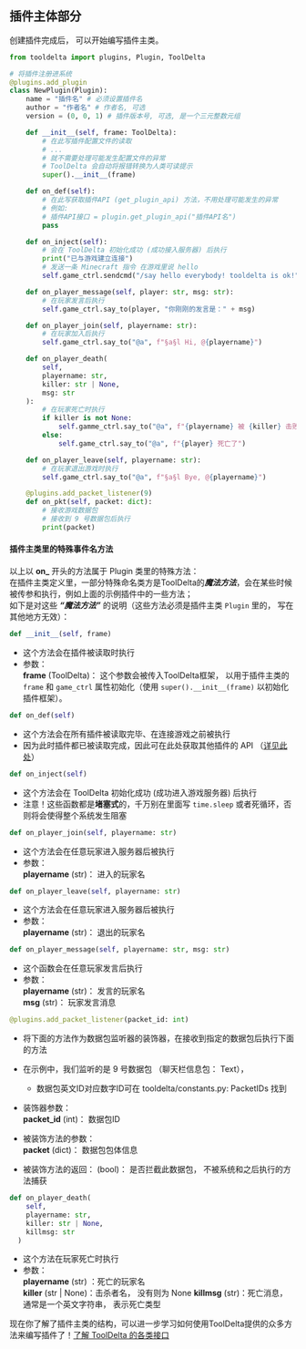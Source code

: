 ## 插件主体部分

创建插件完成后， 可以开始编写插件主类。

```python
from tooldelta import plugins, Plugin, ToolDelta

# 将插件注册进系统
@plugins.add_plugin
class NewPlugin(Plugin):
    name = "插件名" # 必须设置插件名
    author = "作者名" # 作者名, 可选
    version = (0, 0, 1) # 插件版本号, 可选, 是一个三元整数元组

    def __init__(self, frame: ToolDelta):
        # 在此写插件配置文件的读取
        # ...
        # 就不需要处理可能发生配置文件的异常
        # ToolDelta 会自动将报错转换为人类可读提示
        super().__init__(frame)

    def on_def(self):
        # 在此写获取插件API (get_plugin_api) 方法，不用处理可能发生的异常
        # 例如:
        # 插件API接口 = plugin.get_plugin_api("插件API名")
        pass

    def on_inject(self):
        # 会在 ToolDelta 初始化成功 (成功接入服务器) 后执行
        print("已与游戏建立连接")
        # 发送一条 Minecraft 指令 在游戏里说 hello
        self.game_ctrl.sendcmd("/say hello everybody! tooldelta is ok!")

    def on_player_message(self, player: str, msg: str):
        # 在玩家发言后执行
        self.game_ctrl.say_to(player, "你刚刚的发言是：" + msg)

    def on_player_join(self, playername: str):
        # 在玩家加入后执行
        self.game_ctrl.say_to("@a", f"§a§l Hi, @{playername}")

    def on_player_death(
        self,
        playername: str,
        killer: str | None,
        msg: str
    ):
        # 在玩家死亡时执行
        if killer is not None:
            self.gamme_ctrl.say_to("@a", f"{playername} 被 {killer} 击败了")
        else:
            self.game_ctrl.say_to("@a", f"{player} 死亡了")

    def on_player_leave(self, playername: str):
        # 在玩家退出游戏时执行
        self.game_ctrl.say_to("@a", f"§a§l Bye, @{playername}")

    @plugins.add_packet_listener(9)
    def on_pkt(self, packet: dict):
        # 接收游戏数据包
        # 接收到 9 号数据包后执行
        print(packet)
```

#### 插件主类里的特殊事件名方法
以上以 **on_** 开头的方法属于 Plugin 类里的特殊方法：  
在插件主类定义里，一部分特殊命名类方是ToolDelta的***魔法方法***，会在某些时候被传参和执行，例如上面的示例插件中的一些方法；  
如下是对这些 ***“魔法方法”*** 的说明（这些方法必须是插件主类 `Plugin` 里的， 写在其他地方无效）：

```python
def __init__(self, frame)
```
  - 这个方法会在插件被读取时执行
  - 参数：  
  **frame** (ToolDelta)： 这个参数会被传入ToolDelta框架， 以用于插件主类的 `frame` 和 `game_ctrl` 属性初始化（使用 `super().__init__(frame)` 以初始化插件框架）。

```python
def on_def(self)
```
- 这个方法会在所有插件被读取完毕、在连接游戏之前被执行
- 因为此时插件都已被读取完成，因此可在此处获取其他插件的 API （[详见此处](插件API.md)）

```python
def on_inject(self)
```
  - 这个方法会在 ToolDelta 初始化成功 (成功进入游戏服务器) 后执行
  - 注意！这些函数都是**堵塞式**的，千万别在里面写 `time.sleep` 或者死循环，否则将会使得整个系统发生阻塞

```python
def on_player_join(self, playername: str)
```
  - 这个方法会在任意玩家进入服务器后被执行  
  - 参数：  
  **playername** (str)： 进入的玩家名  

```python
def on_player_leave(self, playername: str)
```
  - 这个方法会在任意玩家进入服务器后被执行  
  - 参数：  
  **playername** (str)： 退出的玩家名  

```python
def on_player_message(self, playername: str, msg: str)
```
  - 这个函数会在任意玩家发言后执行
  - 参数：  
  **playername** (str)： 发言的玩家名  
  **msg** (str)： 玩家发言消息  

```python
@plugins.add_packet_listener(packet_id: int)
```
  - 将下面的方法作为数据包监听器的装饰器，在接收到指定的数据包后执行下面的方法
  - 在示例中，我们监听的是 9 号数据包 （聊天栏信息包： Text），
    - 数据包英文ID对应数字ID可在 tooldelta/constants.py: PacketIDs 找到

  - 装饰器参数：  
  **packet_id** (int)： 数据包ID

  - 被装饰方法的参数：  
  **packet** (dict)： 数据包包体信息
  - 被装饰方法的返回：
  (bool)： 是否拦截此数据包， 不被系统和之后执行的方法捕获

```python
def on_player_death(
    self,
    playername: str,
    killer: str | None,
    killmsg: str
  )
```
  - 这个方法在玩家死亡时执行
  - 参数：  
  **playername** (str) ：死亡的玩家名  
  **killer** (str | None)：击杀者名， 没有则为 None
  **killmsg** (str)：死亡消息， 通常是一个英文字符串， 表示死亡类型


现在你了解了插件主类的结构，可以进一步学习如何使用ToolDelta提供的众多方法来编写插件了！[了解 ToolDelta 的各类接口](../api)